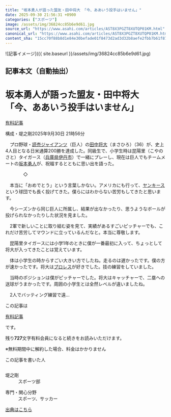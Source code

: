 ```yaml
---
title: "坂本勇人が語った盟友・田中将大 「今、ああいう投手はいません」"
date: 2025-09-30 21:56:31 +0900
categories: ["スポーツ"]
image: /assets/img/36824cc85b6e9d61.jpg
source_url: "https://www.asahi.com/articles/AST8X3PGZT8XUTQP01KM.html"
canonical_url: "https://www.asahi.com/articles/AST8X3PGZT8XUTQP01KM.html"
content_sha: "15cc70f88b8d1e84e30befade01f8473d2ad3d32b8aefe2fbb7b61f872e087a4"
---
```


![記事イメージ]({{ site.baseurl }}/assets/img/36824cc85b6e9d61.jpg)

## 記事本文（自動抽出）
<div><main role="main" id="main"><p></p><div class="y_Qv3"><h1>坂本勇人が語った盟友・田中将大　「今、ああいう投手はいません」</h1><div class="mhPng"><p><span class="fNPYU Q_Shz"><a href="//www.asahi.com/news/gold.html?iref=com_gold">有料記事</a></span></p><span class="H8KYB">構成・堤之剛</span><span class="UDj4P"><time datetime="2025-09-30T12:56:31.000Z">2025年9月30日 21時56分</time></span></div></div><p id="gsm_above_SnsUtilityArea"></p><p x-component-name="CommentHeadline" x-component-data='{"commentCount":0,"commentators":[],"mode":"pc"}'></p><div class="nfyQp"><p>　プロ野球・<a href="https://www.asahi.com/sports/baseball/list/giants.html" title="読売ジャイアンツ のトピックスを開く" class="eWgMZ">読売ジャイアンツ</a>（巨人）の<a href="//www.asahi.com/topics/word/%E7%94%B0%E4%B8%AD%E5%B0%86%E5%A4%A7.html" title="田中将大 のトピックスを開く" class="eWgMZ">田中将大</a>（まさひろ）（36）が、史上4人目となる日米通算200勝を達成した。同級生で、小学生時は昆陽里（こやのさと）タイガース（<a href="https://www.asahi.com/area/hyogo/" title="兵庫県 のトピックスを開く" class="eWgMZ">兵庫県</a><a href="//www.asahi.com/topics/word/%E4%BC%8A%E4%B8%B9%E5%B8%82.html" title="伊丹市 のトピックスを開く" class="eWgMZ">伊丹市</a>）で一緒にプレーし、現在は巨人でもチームメートの<a href="//www.asahi.com/topics/word/%E5%9D%82%E6%9C%AC%E5%8B%87%E4%BA%BA.html" title="坂本勇人 のトピックスを開く" class="eWgMZ">坂本勇人</a>が、祝福するとともに思い出を語った。</p><p>　　　　◇</p><p>　本当に「おめでとう」という言葉しかない。アメリカにも行って、<a href="//www.asahi.com/topics/word/%E3%83%A4%E3%83%B3%E3%82%AD%E3%83%BC%E3%82%B9.html" title="ヤンキース のトピックスを開く" class="eWgMZ">ヤンキース</a>という球団でも長く投げてきた。僕らにはわからない苦労もしてきたと思います。</p><p>　今シーズンから同じ巨人に所属し、結果が出なかったり、思うようなボールが投げられなかったりした状況を見ました。</p><p>　2軍で新しいことに取り組む姿を見て、実績があるすごいピッチャーでも、これだけ苦労してマウンドに立っているんだなと。本当に尊敬します。</p><p>　昆陽里タイガースには小学1年のときに僕が一番最初に入って、ちょっとして将大が入ってきたことは覚えています。</p><p>　体は小学生の時からすごい大きい方でしたね。走るのは遅かったです。僕の方が速かったです。将大は<a href="//www.asahi.com/topics/word/%E3%83%97%E3%83%AD%E3%83%AC%E3%82%B9.html" title="プロレス のトピックスを開く" class="eWgMZ">プロレス</a>が好きでした。技の練習をしていました。</p><p>　当時のポジションは僕がピッチャーでした。将大はキャッチャーで、二塁への送球がうまかったです。周囲の小学生とは全然レベルが違いましたね。</p><p class="Lujdo">　2人でバッティング練習で遠…</p></div><p></p><div class="NbZMW"><div class="PxAm1"><p>この記事は</p><img src="//www.asahicom.jp/images/icon_key_gold.png" alt><a href="//www.asahi.com/news/gold.html?iref=com_1kiji_g_0">有料記事</a><p>です。</p><span class="Zgt88">残り<b>727</b>文字</span><span class="hideFromApp">有料会員になると続きをお読みいただけます。</span></div><p class="eQShK">※無料期間中に解約した場合、料金はかかりません</p></div><div x-component-name="WriterProfile" x-component-data='{"writerProfile":{"writerProfileList":[{"name":"堤之剛","code":"d695516de0cbb521ca84f1e47f3dac3cd9d002641993a0c15202e28d53e064af","department":"スポーツ部","role":"","specialtyAndInterest":"スポーツ、サッカー","isFollowed":false,"introduction":"1981年生まれ。2006年に入社し、2011年からスポーツ部。サッカー、ラグビー、テニス、プロ野球などを担当、取材対象に日々向き合っています。","iconImageUrl":"https://profile-image.kraken.asahi.com/d695516de0cbb521ca84f1e47f3dac3cd9d002641993a0c15202e28d53e064af","canSendFanLetter":false}],"isWriterFollowAvailableMember":false},"isFreeArea":true}'><div id="writerProfile" class="yT62y"><p class="FPrYd">この記事を書いた人</p><div class="jdPPS"><div class="zRkIz"><a href="/reporter-bio/d695516de0cbb521ca84f1e47f3dac3cd9d002641993a0c15202e28d53e064af?iref=article_reporter_profile" class="CES5K"></a><div class="iKuvI"><figure class="BKNFc"><img src="https://profile-image.kraken.asahi.com/d695516de0cbb521ca84f1e47f3dac3cd9d002641993a0c15202e28d53e064af" alt></figure><dl class="WptL0"><dt>堤之剛</dt><dd>スポーツ部</dd></dl></div><dl class="PXedm"><dt>専門・関心分野</dt><dd>スポーツ、サッカー</dd></dl></div></div></div></div><p x-component-name="ArticleCommentList" x-component-data='{"commentCount":0,"commentList":[],"shareUrlBase":"https://www.asahi.com/articles/AST8X3PGZT8XUTQP01KM.html","articleId":"AST8X3PGZT8XUTQP01KM","commentIdParam":"","equalCommentIdIndex":-1,"isAuthorized":false,"isFreePlan":false,"isPaidMember":false,"isPresent":false,"isHazard":false,"freeUrlBase":"//www.asahi.com","digitalUrlBase":"//digital.asahi.com"}'></p></main></div>

[出典はこちら](https://www.asahi.com/articles/AST8X3PGZT8XUTQP01KM.html)
